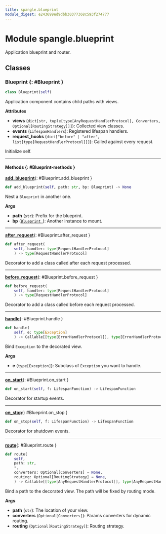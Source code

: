 ```yaml
---
title: spangle.blueprint
module_digest: e243699ed9dbb30377368c593f274777
---
```


# Module spangle.blueprint

Application blueprint and router.

## Classes

### Blueprint {: #Blueprint }

```python
class Blueprint(self)
```

Application component contains child paths with views.

**Attributes**

- **views** (`dict[str, tuple[type[AnyRequestHandlerProtocol], Converters, Optional[RoutingStrategy]]]`): Collected view classes.
- **events** (`LifespanHandlers`): Registered lifespan handlers.
- **request_hooks** (`dict["before" | "after", list[type[RequestHandlerProtocol]]]`): Called against every request.

Initialize self.

------

#### Methods {: #Blueprint-methods }

[**add_blueprint**](#Blueprint.add_blueprint){: #Blueprint.add_blueprint }

```python
def add_blueprint(self, path: str, bp: Blueprint) -> None
```

Nest a `Blueprint` in another one.

**Args**

- **path** (`str`): Prefix for the blueprint.
- **bp** ([`Blueprint `](#Blueprint)): Another instance to mount.

------

[**after_request**](#Blueprint.after_request){: #Blueprint.after_request }

```python
def after_request(
    self, handler: type[RequestHandlerProtocol]
    ) -> type[RequestHandlerProtocol]
```

Decorator to add a class called after each request processed.

------

[**before_request**](#Blueprint.before_request){: #Blueprint.before_request }

```python
def before_request(
    self, handler: type[RequestHandlerProtocol]
    ) -> type[RequestHandlerProtocol]
```

Decorator to add a class called before each request processed.

------

[**handle**](#Blueprint.handle){: #Blueprint.handle }

```python
def handle(
    self, e: type[Exception]
    ) -> Callable[[type[ErrorHandlerProtocol]], type[ErrorHandlerProtocol]]
```

Bind `Exception` to the decorated view.

**Args**

- **e** (`type[Exception]`): Subclass of `Exception` you want to handle.

------

[**on_start**](#Blueprint.on_start){: #Blueprint.on_start }

```python
def on_start(self, f: LifespanFunction) -> LifespanFunction
```

Decorator for startup events.

------

[**on_stop**](#Blueprint.on_stop){: #Blueprint.on_stop }

```python
def on_stop(self, f: LifespanFunction) -> LifespanFunction
```

Decorator for shutdown events.

------

[**route**](#Blueprint.route){: #Blueprint.route }

```python
def route(
    self,
    path: str,
    *,
    converters: Optional[Converters] = None,
    routing: Optional[RoutingStrategy] = None,
    ) -> Callable[[type[AnyRequestHandlerProtocol]], type[AnyRequestHandlerProtocol]]
```

Bind a path to the decorated view. The path will be fixed by routing mode.

**Args**

- **path** (`str`): The location of your view.
- **converters** (`Optional[Converters]`): Params converters
    for dynamic routing.
- **routing** (`Optional[RoutingStrategy]`): Routing strategy.